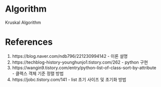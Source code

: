 <h1>Algorithm</h1>
<p>Kruskal Algorithm</p>

<h1>References</h1>
<ol>
    <li>https://blog.naver.com/ndb796/221230994142 - 이론 설명</li>
    <li>https://techblog-history-younghunjo1.tistory.com/262 - python 구현</li>
    <li>https://wangin9.tistory.com/entry/python-list-of-class-sort-by-attribute - 클랙스 객체 기준 정렬 방법</li>
    <li>https://jobc.tistory.com/141 - list 초기 사이즈 및 초기화 방법</li>
</ol>